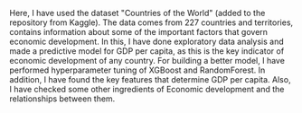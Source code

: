 Here, I have used the dataset "Countries of the World" (added to the repository from Kaggle). The data comes from 227 countries and territories, contains information about some of the important factors that govern economic development.  In this, I have done exploratory data analysis and made a predictive model for GDP per capita, as this is the key indicator of economic development of any country. For building a better model, I have performed hyperparameter tuning of XGBoost and RandomForest.  In addition, I have found the key features that determine GDP per capita. Also, I have checked some other ingredients of Economic development and the relationships between them. 